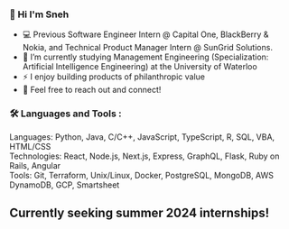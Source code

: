 ### 👋 Hi I'm Sneh

- 💻 Previous Software Engineer Intern @ Capital One, BlackBerry & Nokia, and Technical Product Manager Intern @ SunGrid Solutions. 
- 🔭 I’m currently studying Management Engineering (Specialization: Artificial Intelligence Engineering) at the University of Waterloo
- ⚡ I enjoy building products of philanthropic value 
- 👯 Feel free to reach out and connect! 


### 🛠 Languages and Tools :
Languages: Python, Java, C/C++, JavaScript, TypeScript, R, SQL, VBA, HTML/CSS <br/>
Technologies: React, Node.js, Next.js, Express, GraphQL, Flask, Ruby on Rails, Angular <br/>
Tools: Git, Terraform, Unix/Linux, Docker, PostgreSQL, MongoDB, AWS DynamoDB, GCP, Smartsheet


## Currently seeking summer 2024 internships!
